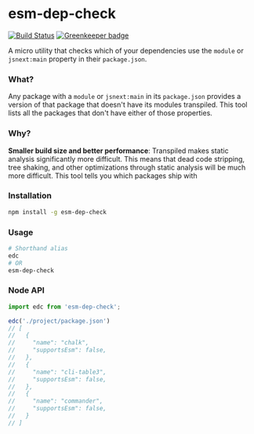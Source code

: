 esm-dep-check
=============
[![Build Status](https://travis-ci.org/amilajack/esm-dep-check.svg?branch=master)](https://travis-ci.org/amilajack/esm-dep-check) [![Greenkeeper badge](https://badges.greenkeeper.io/amilajack/esm-dep-check.svg)](https://greenkeeper.io/)

A micro utility that checks which of your dependencies use the `module` or `jsnext:main` property in their `package.json`.

### What?
Any package with a `module` or `jsnext:main` in its `package.json` provides a version of that package that doesn't have its modules transpiled. This tool lists all the packages that don't have either of those properties.

### Why?
**Smaller build size and better performance**: Transpiled makes static analysis significantly more difficult. This means that dead code stripping, tree shaking, and other optimizations through static analysis will be much more difficult. This tool tells you which packages ship with


### Installation
```bash
npm install -g esm-dep-check
```

### Usage
```bash
# Shorthand alias
edc
# OR
esm-dep-check
```

### Node API
```js
import edc from 'esm-dep-check';

edc('./project/package.json')
// [
//   {
//     "name": "chalk",
//     "supportsEsm": false,
//   },
//   {
//     "name": "cli-table3",
//     "supportsEsm": false,
//   },
//   {
//     "name": "commander",
//     "supportsEsm": false,
//   }
// ]
```
